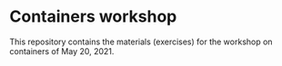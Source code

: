 # Containers workshop
This repository contains the materials (exercises) for the workshop on containers of May 20, 2021. 
